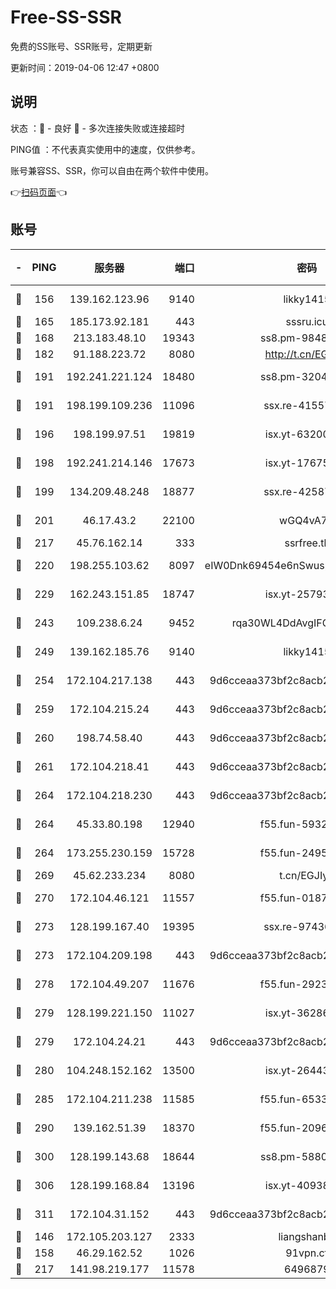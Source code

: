 # Free-SS-SSR

免费的SS账号、SSR账号，定期更新

更新时间：2019-04-06 12:47 +0800

## 说明

状态     ：🙂 - 良好 🙁 - 多次连接失败或连接超时

PING值   ：不代表真实使用中的速度，仅供参考。

账号兼容SS、SSR，你可以自由在两个软件中使用。

👉[扫码页面](https://liesauer.github.io/Free-SS-SSR/)👈

## 账号

|-|PING|服务器|端口|密码|加密方式|区域|
|:----:|:----:|:-----:|-----:|:----:|:----:|:----:|
|🙂|156|139.162.123.96|9140|likky1415|aes-256-cfb|JP|
|🙂|165|185.173.92.181|443|sssru.icu|rc4-md5|RU|
|🙂|168|213.183.48.10|19343|ss8.pm-98489424|rc4-md5|RU|
|🙂|182|91.188.223.72|8080|http://t.cn/EGJIyrl|rc4-md5|RU|
|🙂|191|192.241.221.124|18480|ss8.pm-32044618|aes-256-cfb|US|
|🙂|191|198.199.109.236|11096|ssx.re-41557165|aes-256-cfb|US|
|🙂|196|198.199.97.51|19819|isx.yt-63200254|aes-256-cfb|US|
|🙂|198|192.241.214.146|17673|isx.yt-17675026|aes-256-cfb|US|
|🙂|199|134.209.48.248|18877|ssx.re-42587403|aes-256-cfb|US|
|🙂|201|46.17.43.2|22100|wGQ4vA7D|aes-256-gcm|RU|
|🙂|217|45.76.162.14|333|ssrfree.tk|rc4|SG|
|🙂|220|198.255.103.62|8097|eIW0Dnk69454e6nSwuspv9DmS201tQ0D|aes-256-cfb|US|
|🙂|229|162.243.151.85|18747|isx.yt-25793910|aes-256-cfb|US|
|🙂|243|109.238.6.24|9452|rqa30WL4DdAvgIFG6Fs3znzTa|aes-256-cfb|FR|
|🙂|249|139.162.185.76|9140|likky1415|aes-256-cfb|DE|
|🙂|254|172.104.217.138|443|9d6cceaa373bf2c8acb22e60b6a58be6|aes-256-cfb|US|
|🙂|259|172.104.215.24|443|9d6cceaa373bf2c8acb22e60b6a58be6|aes-256-cfb|US|
|🙂|260|198.74.58.40|443|9d6cceaa373bf2c8acb22e60b6a58be6|aes-256-cfb|US|
|🙂|261|172.104.218.41|443|9d6cceaa373bf2c8acb22e60b6a58be6|aes-256-cfb|US|
|🙂|264|172.104.218.230|443|9d6cceaa373bf2c8acb22e60b6a58be6|aes-256-cfb|US|
|🙂|264|45.33.80.198|12940|f55.fun-59324256|aes-256-cfb|US|
|🙂|264|173.255.230.159|15728|f55.fun-24959941|aes-256-cfb|US|
|🙂|269|45.62.233.234|8080|t.cn/EGJIyrl|rc4-md5|CA|
|🙂|270|172.104.46.121|11557|f55.fun-01871509|aes-256-cfb|SG|
|🙂|273|128.199.167.40|19395|ssx.re-97436053|aes-256-cfb|SG|
|🙂|273|172.104.209.198|443|9d6cceaa373bf2c8acb22e60b6a58be6|aes-256-cfb|US|
|🙂|278|172.104.49.207|11676|f55.fun-29234040|aes-256-cfb|SG|
|🙂|279|128.199.221.150|11027|isx.yt-36286257|aes-256-cfb|SG|
|🙂|279|172.104.24.21|443|9d6cceaa373bf2c8acb22e60b6a58be6|aes-256-cfb|US|
|🙂|280|104.248.152.162|13500|isx.yt-26443647|aes-256-cfb|SG|
|🙂|285|172.104.211.238|11585|f55.fun-65338054|aes-256-cfb|US|
|🙂|290|139.162.51.39|18370|f55.fun-20968647|aes-256-cfb|SG|
|🙂|300|128.199.143.68|18644|ss8.pm-58805448|aes-256-cfb|SG|
|🙂|306|128.199.168.84|13196|isx.yt-40938959|aes-256-cfb|SG|
|🙂|311|172.104.31.152|443|9d6cceaa373bf2c8acb22e60b6a58be6|aes-256-cfb|US|
|🙂|146|172.105.203.127|2333|liangshanbo|chacha20|JP|
|🙂|158|46.29.162.52|1026|91vpn.cf|rc4-md5|RU|
|🙂|217|141.98.219.177|11578|6496879|chacha20|US|
